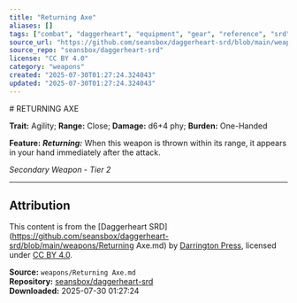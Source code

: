 ```yaml
---
title: "Returning Axe"
aliases: []
tags: ["combat", "daggerheart", "equipment", "gear", "reference", "srd", "ttrpg", "weapon"]
source_url: "https://github.com/seansbox/daggerheart-srd/blob/main/weapons/Returning Axe.md"
source_repo: "seansbox/daggerheart-srd"
license: "CC BY 4.0"
category: "weapons"
created: "2025-07-30T01:27:24.324043"
updated: "2025-07-30T01:27:24.324043"
---
```


﻿# RETURNING AXE

**Trait:** Agility; **Range:** Close; **Damage:** d6+4 phy; **Burden:** One-Handed

**Feature:** ***Returning:*** When this weapon is thrown within its range, it appears in your hand immediately after the attack.

*Secondary Weapon - Tier 2*

---

## Attribution

This content is from the [Daggerheart SRD](https://github.com/seansbox/daggerheart-srd/blob/main/weapons/Returning Axe.md) by [Darrington Press](https://darringtonpress.com/), licensed under [CC BY 4.0](https://creativecommons.org/licenses/by/4.0/).

**Source:** `weapons/Returning Axe.md`  
**Repository:** [seansbox/daggerheart-srd](https://github.com/seansbox/daggerheart-srd)  
**Downloaded:** 2025-07-30 01:27:24

